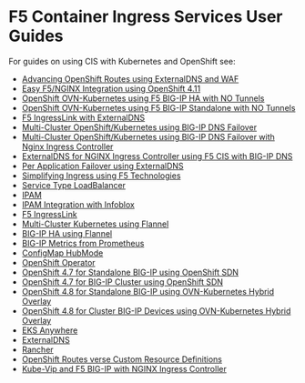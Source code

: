 F5 Container Ingress Services User Guides
========================================================

For guides on using CIS with Kubernetes and OpenShift see:

* [Advancing OpenShift Routes using ExternalDNS and WAF](https://github.com/mdditt2000/k8s-bigip-ctlr/blob/main/user_guides/ingresslink-on-openshift/README.md)
* [Easy F5/NGINX Integration using OpenShift 4.11](https://github.com/mdditt2000/k8s-bigip-ctlr/blob/main/user_guides/ingresslink-on-openshift/README.md)
* [OpenShift OVN-Kubernetes using F5 BIG-IP HA with NO Tunnels](https://github.com/mdditt2000/k8s-bigip-ctlr/tree/main/user_guides/ovn-kubernetes-ha#readme)
* [OpenShift OVN-Kubernetes using F5 BIG-IP Standalone with NO Tunnels](https://github.com/mdditt2000/k8s-bigip-ctlr/tree/main/user_guides/ovn-kubernetes-standalone#readme)
* [F5 IngressLink with ExternalDNS](https://github.com/mdditt2000/k8s-bigip-ctlr/tree/main/user_guides/ingresslink-externaldns#readme)
* [Multi-Cluster OpenShift/Kubernetes using BIG-IP DNS Failover](https://github.com/mdditt2000/k8s-bigip-ctlr/tree/main/user_guides/multi-deployment#readme)
* [Multi-Cluster OpenShift/Kubernetes using BIG-IP DNS Failover with Nginx Ingress Controller](https://github.com/mdditt2000/k8s-bigip-ctlr/blob/main/user_guides/multi-deployment-nginx/README.md)
* [ExternalDNS for NGINX Ingress Controller using F5 CIS with BIG-IP DNS](https://github.com/mdditt2000/k8s-bigip-ctlr/tree/main/user_guides/externaldns-nginx#readme)
* [Per Application Failover using ExternalDNS](https://github.com/mdditt2000/k8s-bigip-ctlr/tree/main/user_guides/per-application-failover#readme)
* [Simplifying Ingress using F5 Technologies](https://github.com/mdditt2000/k8s-bigip-ctlr/tree/main/user_guides/simplifying-ingress#readme)
* [Service Type LoadBalancer](https://github.com/mdditt2000/k8s-bigip-ctlr/blob/main/user_guides/servicetypelb/README.md)
* [IPAM](https://github.com/mdditt2000/k8s-bigip-ctlr/blob/main/user_guides/ipam/README.md)
* [IPAM Integration with Infoblox](https://github.com/mdditt2000/k8s-bigip-ctlr/blob/main/user_guides/ipam-infoblox/README.md)
* [F5 IngressLink](https://github.com/mdditt2000/k8s-bigip-ctlr/tree/main/user_guides/ingresslink)
* [Multi-Cluster Kubernetes using Flannel](https://github.com/mdditt2000/k8s-bigip-ctlr/blob/main/user_guides/multi-cluster/user-guide.md)
* [BIG-IP HA using Flannel](https://github.com/mdditt2000/k8s-bigip-ctlr/blob/main/user_guides/k8s-ha/README.md)
* [BIG-IP Metrics from Prometheus](https://github.com/mdditt2000/k8s-bigip-ctlr/blob/main/user_guides/prometheus/README.md)
* [ConfigMap HubMode](https://github.com/mdditt2000/k8s-bigip-ctlr/blob/main/user_guides/hubmode/README.md)
* [OpenShift Operator](https://github.com/mdditt2000/k8s-bigip-ctlr/tree/main/user_guides/operator#readme)
* [OpenShift 4.7 for Standalone BIG-IP using OpenShift SDN](https://github.com/mdditt2000/k8s-bigip-ctlr/blob/main/user_guides/openshift-4-7/standalone/README.md)
* [OpenShift 4.7 for BIG-IP Cluster using OpenShift SDN](https://github.com/mdditt2000/k8s-bigip-ctlr/blob/main/user_guides/openshift-4-7/cluster/README.md)
* [OpenShift 4.8 for Standalone BIG-IP using OVN-Kubernetes Hybrid Overlay](https://github.com/mdditt2000/k8s-bigip-ctlr/blob/main/user_guides/openshift-4-8/standalone-ovn-k8s-hybrid/README.md)
* [OpenShift 4.8 for Cluster BIG-IP Devices using OVN-Kubernetes Hybrid Overlay](https://github.com/mdditt2000/k8s-bigip-ctlr/blob/main/user_guides/openshift-4-8/cluster-ovn-hybird/README.md)
* [EKS Anywhere](https://github.com/mdditt2000/k8s-bigip-ctlr/blob/main/user_guides/eks-anywhere/README.md)
* [ExternalDNS](https://github.com/mdditt2000/k8s-bigip-ctlr/blob/main/user_guides/externaldns/README.md)
* [Rancher](https://github.com/mdditt2000/k8s-bigip-ctlr/tree/main/user_guides/rancher/simple-install#readme)
* [OpenShift Routes verse Custom Resource Definitions](https://github.com/mdditt2000/k8s-bigip-ctlr/tree/main/user_guides/route-vs-crd#readme)
* [Kube-Vip and F5 BIG-IP with NGINX Ingress Controller](https://github.com/mdditt2000/k8s-bigip-ctlr/blob/main/user_guides/kube-vip/README.md)

